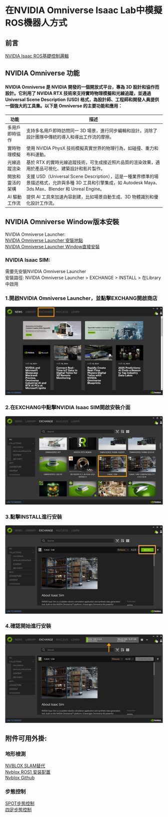 # 在NVIDIA Omniverse Isaac Lab中模擬ROS機器人方式   
  
## 前言  
[NVIDIA Isaac ROS基礎控制邏輯](https://developer.nvidia.com/isaac/ros)  
  
## NVIDIA Omniverse 功能
#### NVIDIA Omniverse 是 NVIDIA 開發的一個開放式平台，專為 3D 設計和協作而設計。它利用了 NVIDIA RTX 技術來支持實時物理模擬和光線追蹤，並通過 Universal Scene Description (USD) 格式，為設計師、工程師和開發人員提供一個強大的工具集。以下是 Omniverse 的主要功能和應用：  
| 功能  | 描述 |
| ---- | -------- |
| 多用戶即時協作 | 支持多名用戶即時訪問同一 3D 場景，進行同步編輯和設計。消除了設計團隊中傳統的導入和導出工作流的摩擦。|
| 實時物理模擬 | 使用 NVIDIA PhysX 技術模擬真實世界的物理行為，如碰撞、重力和布料運動。|
| 光線追蹤渲染 | 基於 RTX 的實時光線追蹤技術，可生成接近照片品質的渲染效果，適用於產品可視化、建築設計和影片製作。|
| 開放和靈活的架構|支援 USD（Universal Scene Description），這是一種業界標準的場景描述格式，允許與多種 3D 工具和引擎集成，如 Autodesk Maya、3ds Max、Blender 和 Unreal Engine。|
| AI 驅動工作流 | 提供 AI 工具來加速內容創建，比如場景自動生成、3D 物體識別和優化設計工作流。 |  
  
## NVIDIA Omniverse Window版本安裝  
NVIDIA Omniverse Launcher:  
[NVIDIA Omniverse Launcher 安裝地點](https://developer.nvidia.com/omniverse#section-getting-started)  
[NVIDIA Omniverse Launcher Window直接安裝](https://install.launcher.omniverse.nvidia.com/installers/omniverse-launcher-win.exe) 
  
### NVIDIA Isaac SIM:  
需要先安裝NVIDIA Omniverse Launcher  
安裝路徑: NVIDIA Omniverse Launcher > EXCHANGE > INSTALL > 在Library中啟用   
### 1.開啟NVIDIA Omniverse Launcher，並點擊EXCHANG開啟商店  
![image](https://github.com/Knockoi/NVIDIA-ROS-DOG/blob/main/%E5%8F%83%E8%80%83%E5%9C%96%E7%89%87/1.png)
### 2.在EXCHANG中點擊NVIDIA Isaac SIM開啟安裝介面
![image](https://github.com/Knockoi/NVIDIA-ROS-DOG/blob/main/%E5%8F%83%E8%80%83%E5%9C%96%E7%89%87/2.png)
### 3.點擊INSTALL進行安裝
![image](https://github.com/Knockoi/NVIDIA-ROS-DOG/blob/main/%E5%8F%83%E8%80%83%E5%9C%96%E7%89%87/3.png)
### 4.確認開始進行安裝
![image](https://github.com/Knockoi/NVIDIA-ROS-DOG/blob/main/%E5%8F%83%E8%80%83%E5%9C%96%E7%89%87/4.png)

## 附件可用外掛:
### 地形檢測  
 [NVBLOX SLAM替代](https://blog.csdn.net/qq_29788741/article/details/134257346)  
 [Nvblox ROS1 安装配置](https://blog.csdn.net/m0_56661101/article/details/135292374)  
 [Nvblox Github](https://github.com/nvidia-isaac/nvblox)  
### 步態控制  
 [SPOT步態控制](https://www.bilibili.com/video/BV1HsSiYNEvZ/?spm_id_from=333.337.search-card.all.click&vd_source=35d2b7cdfe327b9931450d7679316692)  
 [四足步態控制](https://developer.nvidia.com/blog/closing-the-sim-to-real-gap-training-spot-quadruped-locomotion-with-nvidia-isaac-lab/
)  
 

